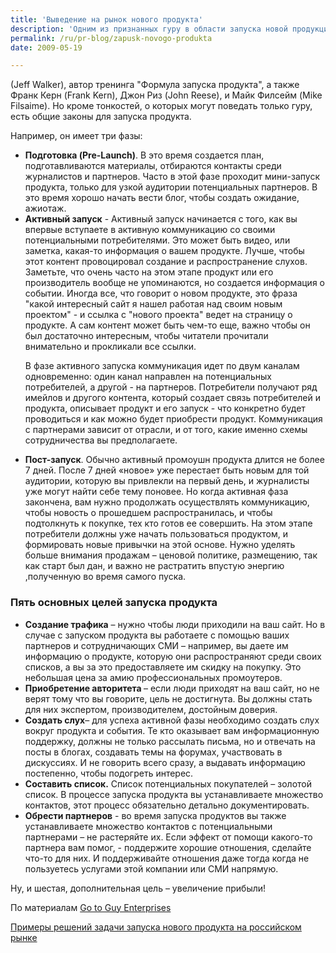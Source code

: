 ```yaml
---
title: 'Выведение на рынок нового продукта'
description: 'Одним из признанных гуру в области запуска новой продукции является Джефф Уолкер (Jeff Walker), автор тренинга &quot;Формула запуска продукта&quot;, а также Франк Керн (Frank Kern), Джон Риз (John Reese), и Майк Филсейм (Mike Filsaime). Но кроме тонкостей, о которых могут поведать только гуру, есть общие законы для запуска продукта. Например, он имеет три фазы:'
permalink: /ru/pr-blog/zapusk-novogo-produkta
date: 2009-05-19

---
```


(Jeff Walker), автор тренинга "Формула запуска продукта", а также Франк Керн (Frank Kern), Джон Риз (John Reese), и Майк Филсейм (Mike Filsaime). Но кроме тонкостей, о которых могут поведать только гуру, есть общие законы для запуска продукта.

Например, он имеет три фазы:

<ul><li><strong>Подготовка (Pre-Launch)</strong>. В это время создается план, подготавливаются материалы, отбираются контакты среди журналистов и партнеров.  Часто в этой фазе проходит мини-запуск продукта, только для узкой аудитории потенциальных партнеров. В это время хорошо начать вести блог, чтобы создать  ожидание, ажиотаж.
<li><strong>Активный запуск</strong> - Активный запуск начинается с того, как вы впервые вступаете в активную коммуникацию со своими потенциальными потребителями. Это может быть видео, или заметка, какая-то информация о вашем продукте. Лучше, чтобы этот контент провоцировал создание и распространение слухов. Заметьте, что очень часто на этом этапе продукт или его производитель вообще не упоминаются, но создается информация о событии. Иногда все, что говорит о новом продукте, это фраза "какой интересный сайт я нашел работая над своим новым проектом" - и ссылка с "нового проекта" ведет на страницу о продукте. А сам контент может быть чем-то еще, важно чтобы он был достаточно интересным, чтобы читатели прочитали внимательно и прокликали все ссылки.

В фазе активного запуска коммуникация идет по двум каналам одновременно: один канал направлен на потенциальных  потребителей, а другой - на партнеров. Потребители получают ряд имейлов и другого контента, который создает связь потребителей и продукта, описывает продукт и его запуск - что конкретно будет проводиться и как можно будет приобрести продукт. Коммуникация с партнерами зависит от отрасли, и от того, какие именно схемы сотрудничества вы предполагаете.
<li><strong>Пост-запуск</strong>. Обычно активный промоушн продукта длится не более 7 дней. После 7 дней «новое» уже перестает быть новым для той аудитории, которую вы привлекли  на первый день, и журналисты уже могут найти себе тему поновее. Но когда активная фаза закончена, вам нужно продолжать осуществлять коммуникацию, чтобы новость о прошедшем распространилась, и чтобы  подтолкнуть к покупке, тех кто готов ее совершить. На этом этапе потребители должны уже начать пользоваться продуктом, и формировать новые привычки на этой основе. Нужно уделять больше внимания продажам – ценовой политике, размещению, так как старт был дан, и важно не растратить впустую энергию ,полученную во время самого пуска. </li></ul>

<h3>Пять основных целей запуска продукта</h3>

<ul><li><strong>Создание трафика</strong> – нужно чтобы  люди приходили на ваш сайт. Но в случае с запуском продукта вы работаете с помощью ваших партнеров и сотрудничающих СМИ – например, вы даете им информацию о продукте, которую они распространяют среди своих списков, а вы за это предоставляете им скидку на покупку. Это небольшая цена за амию профессиональных промоутеров. </li>
<li><strong>Приобретение авторитета </strong>– если люди приходят на ваш сайт, но не верят тому что вы говорите, цель не достигнута. Вы должны стать для них экспертом, производителем, достойным доверия. </li>
<li><strong>Создать слух</strong>– для успеха активной фазы необходимо создать слух вокруг продукта и события. Те кто оказывает вам информационную поддержку, должны не только рассылать письма, но и отвечать на посты в блогах, создавать темы на форумах, участвовать в дискуссиях. И не говорить всего сразу, а выдавать информацию постепенно, чтобы подогреть интерес.</li>
<li><strong>Составить список.</strong> Список потенциальных покупателей – золотой список. В процессе запуска продукта вы устанавливаете множество контактов, этот процесс обязательно детально документировать. </li>
<li><strong>Обрести партнеров</strong>  - во время запуска продуктов вы также устанавливаете множество контактов с потенциальными партнерами – не растеряйте их. Если эффект от помощи какого-то партнера вам помог, - поддержите хорошие отношения, сделайте что-то для них. И поддерживайте отношения даже тогда когда не пользуетесь услугами этой компании или СМИ напрямую.</li></ul>

Ну, и шестая, дополнительная цель – увеличение прибыли!

По материалам <a href="http://www.gotoguyenterprises.com/ablog/28/product-launch-secrets-the-big-picture/">Go to Guy Enterprises </a>

<a href="/ru/case-studies/">Примеры решений задачи запуска нового продукта на российском рынке</a>

